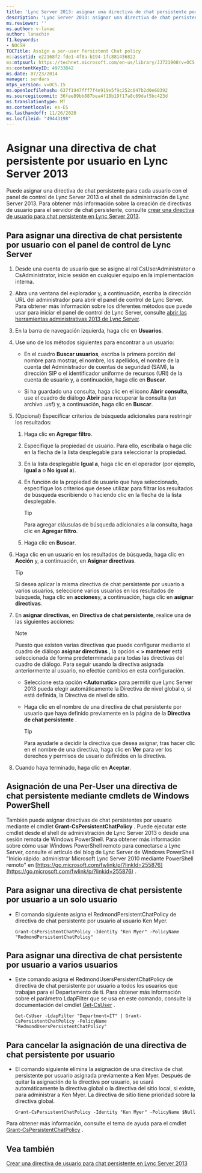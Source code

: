 ```yaml
---
title: 'Lync Server 2013: asignar una directiva de chat persistente por usuario'
description: 'Lync Server 2013: asignar una directiva de chat persistente para cada usuario.'
ms.reviewer: ''
ms.author: v-lanac
author: lanachin
f1.keywords:
- NOCSH
TOCTitle: Assign a per-user Persistent Chat policy
ms:assetid: e22168f2-fde1-4f0a-b194-1fc881436822
ms:mtpsurl: https://technet.microsoft.com/en-us/library/JJ721908(v=OCS.15)
ms:contentKeyID: 49733842
ms.date: 07/23/2014
manager: serdars
mtps_version: v=OCS.15
ms.openlocfilehash: 637f1947fff7f4e919e5f9c252c047b2d0e60392
ms.sourcegitcommit: 36fee89bb887bea4f18b19f17a8c69daf5bc423d
ms.translationtype: MT
ms.contentlocale: es-ES
ms.lasthandoff: 11/26/2020
ms.locfileid: "49443198"
---
```

# <a name="assign-a-per-user-persistent-chat-policy-in-lync-server-2013"></a>Asignar una directiva de chat persistente por usuario en Lync Server 2013

 


Puede asignar una directiva de chat persistente para cada usuario con el panel de control de Lync Server 2013 o el shell de administración de Lync Server 2013. Para obtener más información sobre la creación de directivas de usuario para el servidor de chat persistente, consulte [crear una directiva de usuario para chat persistente en Lync Server 2013](lync-server-2013-create-a-user-policy-for-persistent-chat.md).

## <a name="to-assign-a-per-user-persistent-chat-policy-with-lync-server-control-panel"></a>Para asignar una directiva de chat persistente por usuario con el panel de control de Lync Server

1.  Desde una cuenta de usuario que se asigne al rol CsUserAdministrator o CsAdministrator, inicie sesión en cualquier equipo en la implementación interna.

2.  Abra una ventana del explorador y, a continuación, escriba la dirección URL del administrador para abrir el panel de control de Lync Server. Para obtener más información sobre los diferentes métodos que puede usar para iniciar el panel de control de Lync Server, consulte [abrir las herramientas administrativas 2013 de Lync Server](lync-server-2013-open-lync-server-administrative-tools.md).

3.  En la barra de navegación izquierda, haga clic en **Usuarios**.

4.  Use uno de los métodos siguientes para encontrar a un usuario:
    
      - En el cuadro **Buscar usuarios**, escriba la primera porción del nombre para mostrar, el nombre, los apellidos, el nombre de la cuenta del Administrador de cuentas de seguridad (SAM), la dirección SIP o el identificador uniforme de recursos (URI) de la cuenta de usuario y, a continuación, haga clic en **Buscar**.
    
      - Si ha guardado una consulta, haga clic en el icono **Abrir consulta**, use el cuadro de diálogo **Abrir** para recuperar la consulta (un archivo .usf) y, a continuación, haga clic en **Buscar**.

5.  (Opcional) Especificar criterios de búsqueda adicionales para restringir los resultados:
    
    1.  Haga clic en **Agregar filtro**.
    
    2.  Especifique la propiedad de usuario. Para ello, escríbala o haga clic en la flecha de la lista desplegable para seleccionar la propiedad.
    
    3.  En la lista desplegable **Igual a**, haga clic en el operador (por ejemplo, **Igual a** o **No igual a**).
    
    4.  En función de la propiedad de usuario que haya seleccionado, especifique los criterios que desee utilizar para filtrar los resultados de búsqueda escribiendo o haciendo clic en la flecha de la lista desplegable.
        

        > [!TIP]  
        > Para agregar cláusulas de búsqueda adicionales a la consulta, haga clic en <STRONG>Agregar filtro</STRONG>.

    
    5.  Haga clic en **Buscar**.

6.  Haga clic en un usuario en los resultados de búsqueda, haga clic en **Acción** y, a continuación, en **Asignar directivas**.
    

    > [!TIP]  
    > Si desea aplicar la misma directiva de chat persistente por usuario a varios usuarios, seleccione varios usuarios en los resultados de búsqueda, haga clic en <STRONG>acciones</STRONG>y, a continuación, haga clic en <STRONG>asignar directivas</STRONG>.



7.  En **asignar directivas**, en **Directiva de chat persistente**, realice una de las siguientes acciones:
    

    > [!NOTE]  
    > Puesto que existen varias directivas que puede configurar mediante el cuadro de diálogo <STRONG>asignar directivas</STRONG> , la opción <STRONG> &lt; &gt; mantener</STRONG> está seleccionada de forma predeterminada para todas las directivas del cuadro de diálogo. Para seguir usando la directiva asignada anteriormente al usuario, no efectúe cambios en esta configuración.

    
      - Seleccione esta opción **\<Automatic\>** para permitir que Lync Server 2013 pueda elegir automáticamente la Directiva de nivel global o, si está definida, la Directiva de nivel de sitio.
    
      - Haga clic en el nombre de una directiva de chat persistente por usuario que haya definido previamente en la página de la **Directiva de chat persistente** .
        

        > [!TIP]  
        > Para ayudarle a decidir la directiva que desea asignar, tras hacer clic en el nombre de una directiva, haga clic en <STRONG>Ver</STRONG> para ver los derechos y permisos de usuario definidos en la directiva.



8.  Cuando haya terminado, haga clic en **Aceptar**.

## <a name="assigning-a-per-user-persistent-chat-policy-by-using-windows-powershell-cmdlets"></a>Asignación de una Per-User una directiva de chat persistente mediante cmdlets de Windows PowerShell

También puede asignar directivas de chat persistentes por usuario mediante el cmdlet **Grant-CsPersistentChatPolicy** . Puede ejecutar este cmdlet desde el shell de administración de Lync Server 2013 o desde una sesión remota de Windows PowerShell. Para obtener más información sobre cómo usar Windows PowerShell remoto para conectarse a Lync Server, consulte el artículo del blog de Lync Server de Windows PowerShell "Inicio rápido: administrar Microsoft Lync Server 2010 mediante PowerShell remoto" en [https://go.microsoft.com/fwlink/p/?linkId=255876](https://go.microsoft.com/fwlink/p/?linkid=255876) .

## <a name="to-assign-a-per-user-persistent-chat-policy-to-a-single-user"></a>Para asignar una directiva de chat persistente por usuario a un solo usuario

  - El comando siguiente asigna el RedmondPersistentChatPolicy de directiva de chat persistente por usuario al usuario Ken Myer.
    
        Grant-CsPersistentChatPolicy -Identity "Ken Myer" -PolicyName "RedmondPersistentChatPolicy"

## <a name="to-assign-a-per-user-persistent-chat-policy-to-multiple-users"></a>Para asignar una directiva de chat persistente por usuario a varios usuarios

  - Este comando asigna el RedmondUsersPersistentChatPolicy de directiva de chat persistente por usuario a todos los usuarios que trabajan para el Departamento de ti. Para obtener más información sobre el parámetro LdapFilter que se usa en este comando, consulte la documentación del cmdlet [Get-CsUser](https://technet.microsoft.com/library/gg398125\(v=ocs.15\)) .
    
        Get-CsUser -LdapFilter "Department=IT" | Grant-CsPersistentChatPolicy -PolicyName "RedmondUsersPersistentChatPolicy"

## <a name="to-unassign-a-per-user-persistent-chat-policy"></a>Para cancelar la asignación de una directiva de chat persistente por usuario

  - El comando siguiente elimina la asignación de una directiva de chat persistente por usuario asignada previamente a Ken Myer. Después de quitar la asignación de la directiva por usuario, se usará automáticamente la directiva global o la directiva del sitio local, si existe, para administrar a Ken Myer. La directiva de sitio tiene prioridad sobre la directiva global.
    
        Grant-CsPersistentChatPolicy -Identity "Ken Myer" -PolicyName $Null

Para obtener más información, consulte el tema de ayuda para el cmdlet [Grant-CsPersistentChatPolicy](https://technet.microsoft.com/library/jj204907\(v=ocs.15\)) .

## <a name="see-also"></a>Vea también


[Crear una directiva de usuario para chat persistente en Lync Server 2013](lync-server-2013-create-a-user-policy-for-persistent-chat.md)

